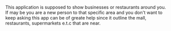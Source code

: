 This application is supposed to show businesses or restaurants around you. If may be you are a new person to that specific area 
and you don't want to keep asking this app can be of greate help since it outline the mall, restaurants, supermarkets e.t.c that are
near.

